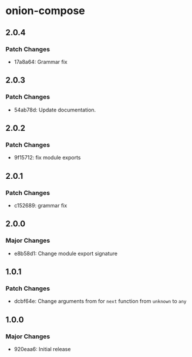 # onion-compose

## 2.0.4

### Patch Changes

- 17a8a64: Grammar fix

## 2.0.3

### Patch Changes

- 54ab78d: Update documentation.

## 2.0.2

### Patch Changes

- 9f15712: fix module exports

## 2.0.1

### Patch Changes

- c152689: grammar fix

## 2.0.0

### Major Changes

- e8b58d1: Change module export signature

## 1.0.1

### Patch Changes

- dcbf64e: Change arguments from for `next` function from `unknown` to `any`

## 1.0.0

### Major Changes

- 920eaa6: Initial release

